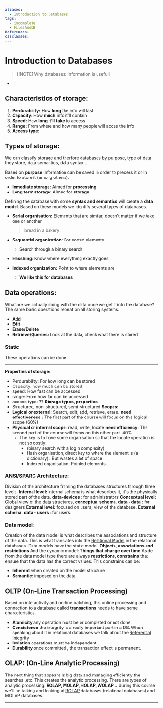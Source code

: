 ```yaml
---
aliases:
  - Introduction to Databases
tags:
  - incomplete
  - FilesAndDB
References: 
cssclasses:
---
```

# Introduction to Databases

> [!NOTE] Why databases: 
>  Information is usefull

+ 
## Characteristics of storage:
1. **Perdurability:** How **long** the info will last
2. **Capacity:** How **much** info it’ll contain
3. **Speed:** How **long it’ll take** to access
4. **Range:** From where and how many people will acces the info
5. **Access type:** 

## Types of storage:
We can classify storage and therfore databases by purpose, type of data they store, data semantics, data syntax…

Based on **purpose** information can be saved in order to precess it or in order to store it (among others). 
+ **Inmediate storage:** Aimed for **processing**
+ **Long term storage:** Aimed for **storage**

Defining the database with some **syntax and semantics** will create a **data model**. Based on these models we identify several types of databases.
+ **Serial organisation:** Elements that are similar, doesn’t matter if we take one or another
  > bread in a bakery
  
+ **Sequential organization:** For sorted elements. 
	+ Search through a binary search

+ **Hasshing:** Know where everything exactly goes 
+ **Indexed organization:** Point to where elements are 
	+ **We like this for databases**


## Data operations: 
What are we actually doing with the data once we get it into the database? The same basic operations repeat on all storing systems.
+ **Add**
+ **Edit**
+ **Erase/Delete** 
+ **Retrieve/Queries:** Look at the data, check what there is stored
### Static 
These operations can be done 






***
**Properties of storage:** 
+ Perdurability: For how long can be stored
+ Capacity: how much can be stored
+ speed: How fast can be accessed
+ range: From how far can be accessed
+ access type: ??
**Storage types, properties:**
 + Structured, non-structured, semi-structured
 **Scopes:**
 + **Logical or external**: Search, edit, add, retrieve, erase. **need effectiveness** : The first part of the course will focus on this logical scope (60%)
 + **Physical or internal scope**: read, write, locate **need efficiency**: The second part of the course will focus on this other part. 40%
	+ The key is to have some organisation so that the locate operation is not so costly:
		+ (binary search with a log n complexity)
		+ Hash organisation, direct key to where the element is (a dictionary) : But wastes a lot of space
		+ Indexed organisation: Pointed elements
### ANSI/SPARC Architecture:
Division of the architecture framing the databases structures through three levels. 
**Internal level:** Internal schema is what describes it, it's the physically stored part of the data. **data-devices** : for administrators
**Conceptual level:** Global view of the data structures, **conceptual schema**. **data - data** : for designers
**External level:** focused on users, view of the database. **External schema**. **data - users** : for users.

### Data model: 
Creation of the data model is what describes the associations and structure of the data. This is what translates into the [Relational Model](Relational%20Model.md)
in the relational databases. 
Data models have the static model: **Objects, associations and restrictions** 
And the dynamic model: **Things that change over time**
Aside from the data model type there are always **restrictions, constrains** that ensure that the data has the correct values. This constrains can be: 
+ **Inherent** when created on the model structure
+ **Semantic:** imposed on the data 
## OLTP (On-Line Transaction Processing)
Based on interactivity and on-line batching, this online processing and connection to a database called **transactions** needs to have some characteristics. 
+ **Atomicity** any operation must be or completed or not done
+ **Consistence** the integrity is a really important part in a DB. When speaking about it in relational databases we talk about the [Referential Integrity](Referential%20Integrity.md)
+ **Isolation** operations must be independent
+ **Durability** once committed , the transaction effect is permanent.
## OLAP: (On-Line Analytic Processing)
The next thing that appears is big data and managing efficiently the searches ,etc. This creates the analytic processing. 
There are types of analytic processing: **ROLAP, MOLAP, HOLAP, WOLAP...** during this course we'll be talking and looking at [ROLAP](ROLAP)
databases (relational databases) and MOLAP databases. 


***